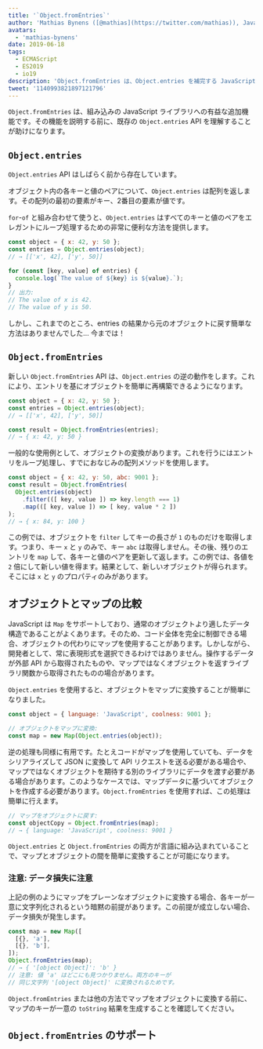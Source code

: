 ```yaml
---
title: '`Object.fromEntries`'
author: 'Mathias Bynens ([@mathias](https://twitter.com/mathias)), JavaScript ウィスパラー'
avatars:
  - 'mathias-bynens'
date: 2019-06-18
tags:
  - ECMAScript
  - ES2019
  - io19
description: 'Object.fromEntries は、Object.entries を補完する JavaScript ライブラリへの有益な追加機能です。'
tweet: '1140993821897121796'
---
```

`Object.fromEntries` は、組み込みの JavaScript ライブラリへの有益な追加機能です。その機能を説明する前に、既存の `Object.entries` API を理解することが助けになります。

## `Object.entries`

`Object.entries` API はしばらく前から存在しています。

<feature-support chrome="54"
                 firefox="47"
                 safari="10.1"
                 nodejs="7"
                 babel="yes https://github.com/zloirock/core-js#ecmascript-object"></feature-support>

オブジェクト内の各キーと値のペアについて、`Object.entries` は配列を返します。その配列の最初の要素がキー、2番目の要素が値です。

`for`-`of` と組み合わせて使うと、`Object.entries` はすべてのキーと値のペアをエレガントにループ処理するための非常に便利な方法を提供します。

```js
const object = { x: 42, y: 50 };
const entries = Object.entries(object);
// → [['x', 42], ['y', 50]]

for (const [key, value] of entries) {
  console.log(`The value of ${key} is ${value}.`);
}
// 出力:
// The value of x is 42.
// The value of y is 50.
```

しかし、これまでのところ、entries の結果から元のオブジェクトに戻す簡単な方法はありませんでした… 今までは！

## `Object.fromEntries`

新しい `Object.fromEntries` API は、`Object.entries` の逆の動作をします。これにより、エントリを基にオブジェクトを簡単に再構築できるようになります。

```js
const object = { x: 42, y: 50 };
const entries = Object.entries(object);
// → [['x', 42], ['y', 50]]

const result = Object.fromEntries(entries);
// → { x: 42, y: 50 }
```

一般的な使用例として、オブジェクトの変換があります。これを行うにはエントリをループ処理し、すでにおなじみの配列メソッドを使用します。

```js
const object = { x: 42, y: 50, abc: 9001 };
const result = Object.fromEntries(
  Object.entries(object)
    .filter(([ key, value ]) => key.length === 1)
    .map(([ key, value ]) => [ key, value * 2 ])
);
// → { x: 84, y: 100 }
```

この例では、オブジェクトを `filter` してキーの長さが `1` のものだけを取得します。つまり、キー `x` と `y` のみで、キー `abc` は取得しません。その後、残りのエントリを `map` して、各キーと値のペアを更新して返します。この例では、各値を `2` 倍にして新しい値を得ます。結果として、新しいオブジェクトが得られます。そこには `x` と `y` のプロパティのみがあります。

<!--truncate-->
## オブジェクトとマップの比較

JavaScript は `Map` をサポートしており、通常のオブジェクトより適したデータ構造であることがよくあります。そのため、コード全体を完全に制御できる場合、オブジェクトの代わりにマップを使用することがあります。しかしながら、開発者として、常に表現形式を選択できるわけではありません。操作するデータが外部 API から取得されたものや、マップではなくオブジェクトを返すライブラリ関数から取得されたものの場合があります。

`Object.entries` を使用すると、オブジェクトをマップに変換することが簡単になりました。

```js
const object = { language: 'JavaScript', coolness: 9001 };

// オブジェクトをマップに変換:
const map = new Map(Object.entries(object));
```

逆の処理も同様に有用です。たとえコードがマップを使用していても、データをシリアライズして JSON に変換して API リクエストを送る必要がある場合や、マップではなくオブジェクトを期待する別のライブラリにデータを渡す必要がある場合があります。このようなケースでは、マップデータに基づいてオブジェクトを作成する必要があります。`Object.fromEntries` を使用すれば、この処理は簡単に行えます。

```js
// マップをオブジェクトに戻す:
const objectCopy = Object.fromEntries(map);
// → { language: 'JavaScript', coolness: 9001 }
```

`Object.entries` と `Object.fromEntries` の両方が言語に組み込まれていることで、マップとオブジェクトの間を簡単に変換することが可能になります。

### 注意: データ損失に注意

上記の例のようにマップをプレーンなオブジェクトに変換する場合、各キーが一意に文字列化されるという暗黙の前提があります。この前提が成立しない場合、データ損失が発生します。

```js
const map = new Map([
  [{}, 'a'],
  [{}, 'b'],
]);
Object.fromEntries(map);
// → { '[object Object]': 'b' }
// 注意: 値 'a' はどこにも見つかりません。両方のキーが
// 同じ文字列 '[object Object]' に変換されるためです。
```

`Object.fromEntries` または他の方法でマップをオブジェクトに変換する前に、マップのキーが一意の `toString` 結果を生成することを確認してください。

## `Object.fromEntries` のサポート

<feature-support chrome="73 /blog/v8-release-73#object.fromentries"
                 firefox="63"
                 safari="12.1"
                 nodejs="12 https://twitter.com/mathias/status/1120700101637353473"
                 babel="yes https://github.com/zloirock/core-js#ecmascript-object"></feature-support>
